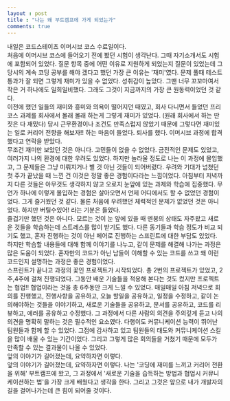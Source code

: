 ```yaml
---
layout : post
title : "나는 왜 부트캠프에 가게 되었는가"
comments: true
---
```


내일은 코드스테이츠 이머시브 코스 수료일이다.
<br/>
처음에 이머시브 코스에 들어오기 전에 봤던 시험이 생각난다. 
그때 자기소개서도 시험에 포함되어 있었다. 질문 항목 중에 어떤 이유로 지원하게 되었는지 질문이 있었는데 그 당시의 계속 코딩 공부를 해야 겠다고 했던 가장 큰 이유는 '재미'였다. 문제 풀때 테스트 통과가 잘 되면 그렇게 재미가 있을 수 없었다. 성취감이 높았다. 그땐 너무 꼬꼬마여서 작은 거 하나에도 일희일비했다. 그래도 그것이 지금까지의 가장 큰 원동력이었던 것 같다.
<br/>
이전에 했던 일들의 재미와 흥미와 의욕이 떨어지던 때였고, 회사 다니면서 들었던 프리코스 과제를 회사에서 몰래 몰래 하는게 그렇게 재미가 있었다. (원래 회사에서 하는 딴 짓은 다 재밌다) 당시 근무환경이나 조건도 만족스럽지 않았기 때문에 그렇다면 재미있는 일로 커리어 전향을 해보자!! 하는 마음이 들었다. 퇴사를 했다. 이머시브 과정에 합격했다고 연락을 받았다.
<br/>
무조건 재미만 보았던 것은 아니다. 고민들이 없을 수 없었다. 금전적인 문제도 있었고, 여러가지 나의 환경에 대한 우려도 있었다. 하지만 놀라울 정도로 나는 이 과정에 몰입했고, 그 문제들은 그냥 미뤄지거나 별 것 아닌 것들이 되어버렸다. 우려와 기대가 넘쳤던 첫 주가 끝났을 때 느낀 건 이것은 정말 좋은 경험이다라는 느낌이었다. 아침부터 저녁까지 다른 것들은 아무것도 생각하지 않고 오로지 눈앞에 있는 과제와 학습에 집중했다. 무언가 하나에 이렇게 몰입하는 경험은 살아오면서 언제 어디에서도 할 수 없었던 경험이었다. 그게 즐거웠던 것 같다. 물론 처음에 우려했던 체력적인 문제가 없었던 것은 아니었다. 하지만 버틸수있어! 라는 기분은 들었다.
<br/>
즐겁기만 했던 것은 아니다. 모르는 것이 눈 앞에 있을 때 멘붕의 상태도 자주왔고 새로운 것들을 학습하는데 스트레스를 많이 받기도 했다. 다른 동기들과 학습 정도가 비교 되기도 했고, 혼자 진행하는 것이 아닌 페어로 진행하는 스프린트에 대한 부담도 있었다. 하지만 학습할 내용들에 대해 함께 이야기를 나누고, 같이 문제를 해결해 나가는 과정은 많은 도움이 되었다. 혼자만의 코드가 아닌 남들이 이해할 수 있는 코드를 쓰고 왜 이런 코드인지 설명하는 과정은 좋은 경험이었다.
<br/>
스프린트가 끝나고 과정의 꽃인 프로젝트가 시작되었다. 총 2번의 프로젝트가 있었고, 2주,4주에 걸쳐 진행되었다. 그동안 배운 기술들을 적용해 본다는 것도 컸지만 프로젝트는 협업!! 협업이라는 것을 총 6주동안 크게 느낄 수 있었다. 매일매일 아침 저녁으로 회의를 진행했고, 진행사항을 공유하고, 오늘 할일을 공유하고, 일정을 수정하고, 같이 논의해야하는 것들을 이야기하고, 새로운 기술들을 공유하고, 문서를 공유하고, 코드를 리뷰하고, 에러를 공유하고 수정했다. 그 과정에서 다른 사람의 의견을 주의깊게 듣고 나의 의견을 명확히 말하는 것은 필수적인 요소였다. 다행이도 커뮤니케이션 능력이 뛰어난 팀원들과 함께 할 수 있었다. 그점에 감사하고 있고 팀원들의 태도와 커뮤니케이션 스킬을 많이 배울 수 있는 기간이었다. 그리고 그렇게 많은 회의들을 거쳤기 때문에 모두가 만족할 수 있는 결과물이 나올 수 있었다. 
<br/>
앞의 이야기가 길어졌는데, 요약하자면 이렇다.
<br/>
앞의 이야기가 길어졌는데, 요약하자면 이렇다.
나는 '코딩에 재미를 느끼고 커리어 전환을 위해' 부트캠프에 왔고,
그 과정에서 '새로운 기술을 습득하는 방법과 협업시 커뮤니케이션하는 법'을 가장 크게 배웠다고 생각을 한다.
그리고 그것은 앞으로 내가 개발자의 길을 걸어나가는데 큰 힘이 되어줄 것이다.








